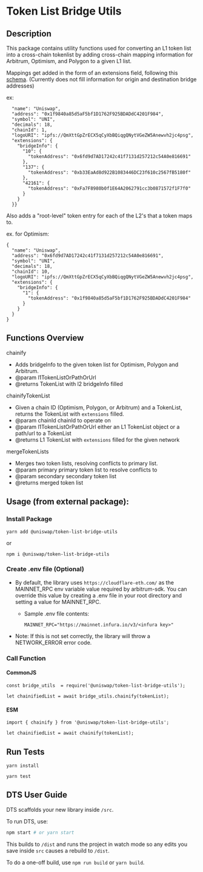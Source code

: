 # Token List Bridge Utils

## Description
This package contains utility functions used for converting an L1 token list into a cross-chain tokenlist by adding cross-chain mapping information for Arbitrum, Optimism, and Polygon to a given L1 list.

Mappings get added in the form of an extensions field, following this [schema](https://github.com/Uniswap/token-lists/issues/51#issuecomment-952268629).
(Currently does not fill information for origin and destination bridge addresses)

ex:

      "name": "Uniswap",
      "address": "0x1f9840a85d5aF5bf1D1762F925BDADdC4201F984",
      "symbol": "UNI",
      "decimals": 18,
      "chainId": 1,
      "logoURI": "ipfs://QmXttGpZrECX5qCyXbBQiqgQNytVGeZW5Anewvh2jc4psg",
      "extensions": {
        "bridgeInfo": {
          "10": {
            "tokenAddress": "0x6fd9d7AD17242c41f7131d257212c54A0e816691"
          },
          "137": {
            "tokenAddress": "0xb33EaAd8d922B1083446DC23f610c2567fB5180f"
          },
          "42161": {
            "tokenAddress": "0xFa7F8980b0f1E64A2062791cc3b0871572f1F7f0"
          }
        }
      }}
Also adds a "root-level" token entry for each of the L2's that a token maps to.

ex. for Optimism:


    {
      "name": "Uniswap",
      "address": "0x6fd9d7AD17242c41f7131d257212c54A0e816691",
      "symbol": "UNI",
      "decimals": 18,
      "chainId": 10,
      "logoURI": "ipfs://QmXttGpZrECX5qCyXbBQiqgQNytVGeZW5Anewvh2jc4psg",
      "extensions": {
        "bridgeInfo": {
          "1": {
            "tokenAddress": "0x1f9840a85d5aF5bf1D1762F925BDADdC4201F984"
          }
        }
      }
    }


## Functions Overview

chainify

 * Adds bridgeInfo to the given token list for Optimism, Polygon and Arbitrum.
 * @param l1TokenListOrPathOrUrl
 * @returns TokenList with l2 bridgeInfo filled


chainifyTokenList

 * Given a chain ID (Optimism, Polygon, or Arbitrum) and a TokenList, returns the TokenList with `extensions` filled.
 * @param chainId chainId to operate on
 * @param l1TokenListOrPathOrUrl either an L1 TokenList object or a path/url to a TokenList
 * @returns L1 TokenList with `extensions` filled for the given network


mergeTokenLists
 * Merges two token lists, resolving conflicts to primary list.
 * @param primary primary token list to resolve conflicts to
 * @param secondary secondary token list
 * @returns merged token list

## Usage (from external package):
### Install Package
`yarn add @uniswap/token-list-bridge-utils`

or

`npm i @uniswap/token-list-bridge-utils`

### Create .env file (Optional)
- By default, the library uses `https://cloudflare-eth.com/` as the MAINNET_RPC env variable value required by arbitrum-sdk. You can override this value by creating a .env file in your root directory and setting a value for MAINNET_RPC.

  - Sample .env file contents:

    `MAINNET_RPC="https://mainnet.infura.io/v3/<infura key>"`
- Note: If this is not set correctly, the library will throw a NETWORK_ERROR error code.

### Call Function
#### CommonJS
`const bridge_utils  = require('@uniswap/token-list-bridge-utils');`

`let chainifiedList = await bridge_utils.chainify(tokenList);`
#### ESM
`import { chainify } from '@uniswap/token-list-bridge-utils';`

`let chainifiedList = await chainify(tokenList);`

## Run Tests

`yarn install`

`yarn test`

## DTS User Guide

DTS scaffolds your new library inside `/src`.

To run DTS, use:

```bash
npm start # or yarn start
```

This builds to `/dist` and runs the project in watch mode so any edits you save inside `src` causes a rebuild to `/dist`.

To do a one-off build, use `npm run build` or `yarn build`.
